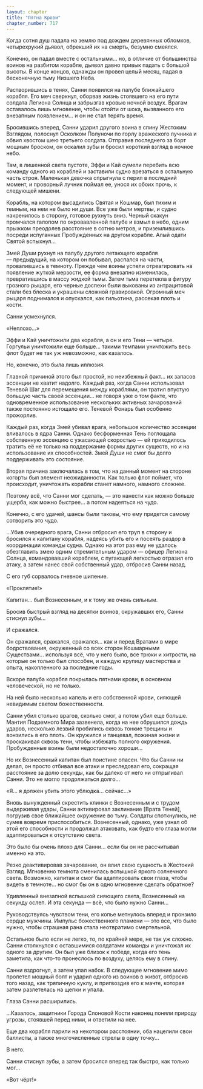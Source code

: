 ```yaml
---
layout: chapter
title: "Пятна Крови"
chapter_number: 717
---
```


Когда сотня душ падала на землю под дождем деревянных обломков, четырехрукий дьявол, обрекший их на смерть, безумно смеялся.

Конечно, он падал вместе с остальными... но, в отличие от большинства воинов на разбитом корабле, дьявол давно привык падать с большой высоты. В конце концов, однажды он провел целый месяц, падая в бесконечную тьму Низшего Неба.

Растворившись в тенях, Санни появился на палубе ближайшего корабля. Его меч сверкнул, оборвав жизнь стоявшего на его пути солдата Легиона Солнца и забрызгав кровью ночной воздух. Врагам оставалось лишь мгновение, чтобы отойти от шока, вызванного его внезапным появлением... и он не стал терять время.

Бросившись вперед, Санни ударил другого воина в спину Жестоким Взглядом, полоснул Осколком Полуночи по горлу вражеского лучника и обвил хвостом шею третьего солдата. Отправив последнего за борт мощным броском, он оскалил зубы и бросил короткий взгляд в ночное небо.

Там, в лишенной света пустоте, Эффи и Кай сумели перебить всю команду одного из кораблей и заставили судно врезаться в остальную часть строя. Маленькая девочка спрыгнула с перил в последний момент, и проворный лучник поймал ее, унося их обоих прочь, к следующей мишени.

Корабль, на котором высадились Святая и Кошмар, был тихим и темным, на нем не было ни души. Все уже были мертвы, и судно накренилось в сторону, готовое рухнуть вниз. Черный скакун промчался галопом по окровавленной палубе и взмыл в небо, одним прыжком преодолев расстояние в сотню метров, и приземлившись посреди испуганных Пробужденных на другом корабле. Алый одати Святой вспыхнул…

Змей Души рухнул на палубу другого летающего корабля — предыдущий, на котором он побывал, распался на части, провалившись в темноту. Прежде чем воины успели отреагировать на появление жуткой мерзости, ее форма внезапно изменилась, превратившись в массу жидкой тьмы. Затем тьма перетекла в фигуру грозного рыцаря, его черные доспехи были выкованы из антрацитовой стали без блеска и украшены сложной гравировкой. Огромный меч рыцаря поднимался и опускался, как гильотина, рассекая плоть и кости.

Санни усмехнулся.

«Неплохо...»

Эффи и Кай уничтожили два корабля, а он и его Тени — четыре. Горгульи уничтожили еще больше... такими темпами уничтожить весь флот будет не так уж невозможно, как казалось.

Но, конечно, это была лишь иллюзия.

Главной причиной этого был простой, но неизбежный факт... их запасов эссенции не хватит надолго. Каждый раз, когда Санни использовал Теневой Шаг для перемещения между кораблями, он тратил впустую большую часть своей эссенции… не говоря уже о том факте, что одновременное использование нескольких активных зачарований также постоянно истощало его. Теневой Фонарь был особенно прожорлив.

Каждый раз, когда Змей убивал врага, небольшое количество эссенции вливалось в ядра Санни. Однако бесформенная Тень поглощала собственную эссенцию с ужасающей скоростью — ей приходилось тратить её не только на поддержание формы других существ, но и на использование их способностей. Змей Души не смог бы долго поддерживать это состояние.

Вторая причина заключалась в том, что на данный момент на стороне когорты был элемент неожиданности. Как только флот поймет, что происходит, уничтожать корабли станет намного, намного сложнее.

Поэтому всё, что Санни мог сделать, — это нанести как можно больше ущерба, как можно быстрее… а потом надеяться на чудо.

Конечно, с его удачей, шансы были таковы, что ему придется самому сотворить это чудо.

...Убив очередного врага, Санни отбросил его труп в сторону и бросился к капитану корабля, надеясь убить его и посеять раздор в координации команды судна. Однако на этот раз ему не удалось обезглавить змею одним стремительным ударом — офицер Легиона Солнца, командовавший кораблем, с пугающей легкостью отразил его атаку, а затем нанес свой собственный удар, отбросив Санни назад.

С его губ сорвалось гневное шипение.

«Проклятие!»

Капитан... был Вознесенным, и к тому же очень сильным.

Бросив быстрый взгляд на десятки воинов, окружавших его, Санни стиснул зубы...

И сражался.

Он сражался, сражался, сражался... как и перед Вратами в мире бодрствования, окруженный со всех сторон Кошмарными Существами... используя всё, что у него было, все трюки и хитрости, на которые он только был способен, и каждую крупицу мастерства и опыта, накопленного за последние годы.

Вскоре палуба корабля покрылась пятнами крови, в основном человеческой, но не только.

На ней было несколько капель и его собственной крови, сияющей невидимым светом божественности.

Санни убил столько врагов, сколько смог, а потом убил еще больше. Мантия Подземного Мира зазвенела, когда на нее обрушился дождь ударов, несколько лезвий пробились сквозь тонкие трещины и вонзились в его плоть. Он кружился и танцевал, пожиная жизни и проскакивая сквозь тени, чтобы избежать полного окружения. Пробужденные воины были недостаточно хороши...

Но их Вознесенный капитан был поистине опасен. Что бы Санни ни делал, он просто отбивал все атаки и преследовал его, сокращая расстояние за долю секунды, как бы далеко от него ни отпрыгивал Санни. Это не могло продолжаться долго...

«Я... я должен убить этого ублюдка... сейчас...»

Вновь вынужденный скрестить клинки с Вознесенным и с трудом выдерживая удары, Санни активировал заклинание [Врата Теней], погрузив свое ближайшее окружение во тьму. Солдаты споткнулись, не сумев вовремя приспособиться. Вознесенный, однако, уже узнал об этой его способности и продолжал атаковать, как будто его глаза могли адаптироваться к отсутствию света.

Это было бы очень плохо для Санни... если бы он не рассчитывал именно на это.

Резко деактивировав зачарование, он влил свою сущность в Жестокий Взгляд. Мгновенно темнота сменилась вспышкой яркого солнечного света. Возможно, капитан и смог бы адаптировать свои глаза, чтобы видеть в темноте... но смог бы он в одно мгновение сделать обратное?

Удивленный внезапной вспышкой сияющего света, Вознесенный на секунду ослеп. И эта секунда — всё, что было нужно Санни...

Руководствуясь чувством тени, его копье метнулось вперед и пронзило сердце мужчины. Импульс божественного пламени — это все, что было нужно, чтобы страшная рана стала неотвратимо смертельной.

Остальное было если не легко, то, по крайней мере, не так уж сложно. Санни столкнулся с оставшимися солдатами команды и уничтожал их одного за другим. Он был уже близок к победе, когда его тень заметила, как что-то пронеслось по воздуху, целясь ему в спину.

Санни вздрогнул, а затем упал набок. В следующее мгновение мимо пролетел мощный болт и ударил одного из воинов в живот, отбросив того назад, как тряпичную куклу, и пригвоздив его к мачте, которая затем разлетелась на щепки и упала.

Глаза Санни расширились.

...Казалось, защитники Города Слоновой Кости наконец поняли природу угрозы, стоявшей перед ними, и ответили на нее.

Еще два корабля парили на некотором расстоянии, оба нацелили свои баллисты, а также многочисленные стрелы в одну точку...

В него.

Санни стиснул зубы, а затем бросился вперед так быстро, как только мог...

«Вот чёрт!»